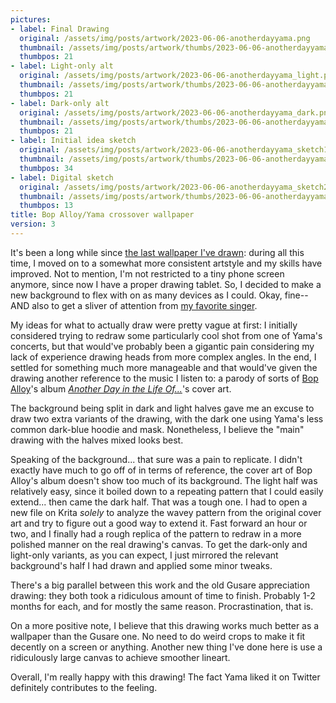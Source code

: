 ```yaml
---
pictures:
- label: Final Drawing
  original: /assets/img/posts/artwork/2023-06-06-anotherdayyama.png
  thumbnail: /assets/img/posts/artwork/thumbs/2023-06-06-anotherdayyama.jpg
  thumbpos: 21
- label: Light-only alt
  original: /assets/img/posts/artwork/2023-06-06-anotherdayyama_light.png
  thumbnail: /assets/img/posts/artwork/thumbs/2023-06-06-anotherdayyama_light.jpg
  thumbpos: 21
- label: Dark-only alt
  original: /assets/img/posts/artwork/2023-06-06-anotherdayyama_dark.png
  thumbnail: /assets/img/posts/artwork/thumbs/2023-06-06-anotherdayyama_dark.jpg
  thumbpos: 21
- label: Initial idea sketch
  original: /assets/img/posts/artwork/2023-06-06-anotherdayyama_sketch1.jpg
  thumbnail: /assets/img/posts/artwork/thumbs/2023-06-06-anotherdayyama_sketch1.jpg
  thumbpos: 34
- label: Digital sketch
  original: /assets/img/posts/artwork/2023-06-06-anotherdayyama_sketch2.png
  thumbnail: /assets/img/posts/artwork/thumbs/2023-06-06-anotherdayyama_sketch2.jpg
  thumbpos: 13
title: Bop Alloy/Yama crossover wallpaper
version: 3
---
```

It's been a long while since [the last wallpaper I've drawn](/artwork/2022-09-29-gusareappreciation): during all this time, I moved on to a somewhat more consistent artstyle and my skills have improved.
Not to mention, I'm not restricted to a tiny phone screen anymore, since now I have a proper drawing tablet.
So, I decided to make a new background to flex with on as many devices as I could.
Okay, fine-- AND also to get a sliver of attention from [my favorite singer](https://twitter.com/douhwe).

My ideas for what to actually draw were pretty vague at first: I initially considered trying to redraw some particularly cool shot from one of Yama's concerts, but that would've probably been a gigantic pain considering my lack of experience drawing heads from more complex angles.
In the end, I settled for something much more manageable and that would've given the drawing another reference to the music I listen to: a parody of sorts of [Bop Alloy](https://bopalloy.bandcamp.com/)'s album [*Another Day in the Life Of...*](https://bopalloy.bandcamp.com/album/another-day-in-the-life-of)'s cover art.

The background being split in dark and light halves gave me an excuse to draw two extra variants of the drawing, with the dark one using Yama's less common dark-blue hoodie and mask.
Nonetheless, I believe the "main" drawing with the halves mixed looks best.

Speaking of the background... that sure was a pain to replicate.
I didn't exactly have much to go off of in terms of reference, the cover art of Bop Alloy's album doesn't show too much of its background.
The light half was relatively easy, since it boiled down to a repeating pattern that I could easily extend... then came the dark half.
That was a tough one.
I had to open a new file on Krita *solely* to analyze the wavey pattern from the original cover art and try to figure out a good way to extend it.
Fast forward an hour or two, and I finally had a rough replica of the pattern to redraw in a more polished manner on the real drawing's canvas.
To get the dark-only and light-only variants, as you can expect, I just mirrored the relevant background's half I had drawn and applied some minor tweaks.

There's a big parallel between this work and the old Gusare appreciation drawing: they both took a ridiculous amount of time to finish.
Probably 1-2 months for each, and for mostly the same reason.
Procrastination, that is.

On a more positive note, I believe that this drawing works much better as a wallpaper than the Gusare one.
No need to do weird crops to make it fit decently on a screen or anything.
Another new thing I've done here is use a ridiculously large canvas to achieve smoother lineart.

Overall, I'm really happy with this drawing!
The fact Yama liked it on Twitter definitely contributes to the feeling.
